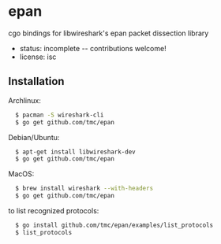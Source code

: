 epan
============

cgo bindings for libwireshark's epan packet dissection library

* status: incomplete -- contributions welcome!
* license: isc

Installation
------------

Archlinux:

```sh
  $ pacman -S wireshark-cli
  $ go get github.com/tmc/epan
```

Debian/Ubuntu:

```sh
  $ apt-get install libwireshark-dev
  $ go get github.com/tmc/epan
```
MacOS:

```sh
  $ brew install wireshark --with-headers
  $ go get github.com/tmc/epan
```

to list recognized protocols:
```sh
  $ go install github.com/tmc/epan/examples/list_protocols
  $ list_protocols
```
